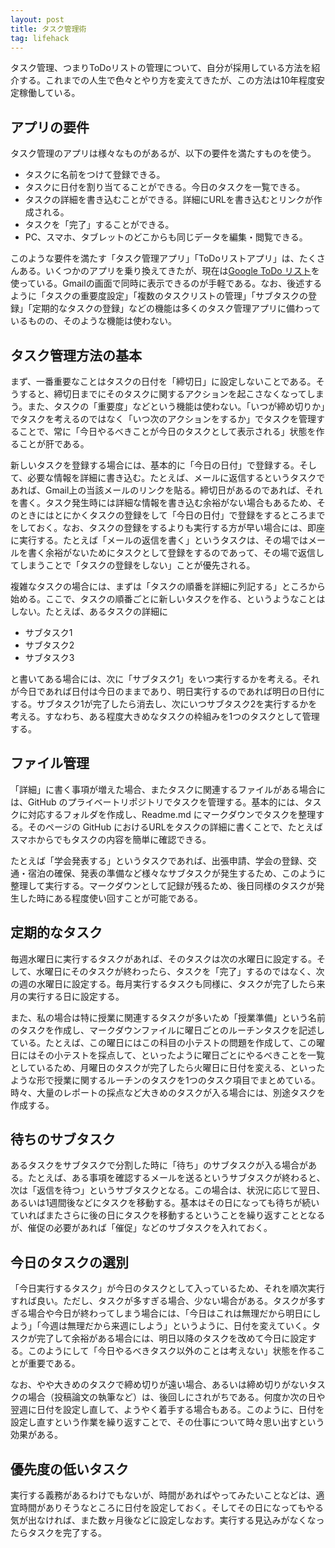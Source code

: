 ```yaml
---
layout: post
title: タスク管理術
tag: lifehack
---
```

タスク管理、つまりToDoリストの管理について、自分が採用している方法を紹介する。これまでの人生で色々とやり方を変えてきたが、この方法は10年程度安定稼働している。

## アプリの要件
タスク管理のアプリは様々なものがあるが、以下の要件を満たすものを使う。
- タスクに名前をつけて登録できる。
- タスクに日付を割り当てることができる。今日のタスクを一覧できる。
- タスクの詳細を書き込むことができる。詳細にURLを書き込むとリンクが作成される。
- タスクを「完了」することができる。
- PC、スマホ、タブレットのどこからも同じデータを編集・閲覧できる。

このような要件を満たす「タスク管理アプリ」「ToDoリストアプリ」は、たくさんある。いくつかのアプリを乗り換えてきたが、現在は[Google ToDo リスト](https://support.google.com/tasks/answer/7675772)を使っている。Gmailの画面で同時に表示できるのが手軽である。なお、後述するように「タスクの重要度設定」「複数のタスクリストの管理」「サブタスクの登録」「定期的なタスクの登録」などの機能は多くのタスク管理アプリに備わっているものの、そのような機能は使わない。

## タスク管理方法の基本
まず、一番重要なことはタスクの日付を「締切日」に設定しないことである。そうすると、締切日までにそのタスクに関するアクションを起こさなくなってしまう。また、タスクの「重要度」などという機能は使わない。「いつが締め切りか」でタスクを考えるのではなく「いつ次のアクションをするか」でタスクを管理することで、常に「今日やるべきことが今日のタスクとして表示される」状態を作ることが肝である。

新しいタスクを登録する場合には、基本的に「今日の日付」で登録する。そして、必要な情報を詳細に書き込む。たとえば、メールに返信するというタスクであれば、Gmail上の当該メールのリンクを貼る。締切日があるのであれば、それを書く。タスク発生時には詳細な情報を書き込む余裕がない場合もあるため、そのときにはとにかくタスクの登録をして「今日の日付」で登録をするところまでをしておく。なお、タスクの登録をするよりも実行する方が早い場合には、即座に実行する。たとえば「メールの返信を書く」というタスクは、その場ではメールを書く余裕がないためにタスクとして登録をするのであって、その場で返信してしまうことで「タスクの登録をしない」ことが優先される。

複雑なタスクの場合には、まずは「タスクの順番を詳細に列記する」ところから始める。ここで、タスクの順番ごとに新しいタスクを作る、というようなことはしない。たとえば、あるタスクの詳細に
- サブタスク1
- サブタスク2
- サブタスク3

と書いてある場合には、次に「サブタスク1」をいつ実行するかを考える。それが今日であれば日付は今日のままであり、明日実行するのであれば明日の日付にする。サブタスク1が完了したら消去し、次にいつサブタスク2を実行するかを考える。すなわち、ある程度大きめなタスクの枠組みを1つのタスクとして管理する。

## ファイル管理
「詳細」に書く事項が増えた場合、またタスクに関連するファイルがある場合には、GitHub のプライベートリポジトリでタスクを管理する。基本的には、タスクに対応するフォルダを作成し、Readme.md にマークダウンでタスクを整理する。そのページの GitHub におけるURLをタスクの詳細に書くことで、たとえばスマホからでもタスクの内容を簡単に確認できる。

たとえば「学会発表する」というタスクであれば、出張申請、学会の登録、交通・宿泊の確保、発表の準備など様々なサブタスクが発生するため、このように整理して実行する。マークダウンとして記録が残るため、後日同様のタスクが発生した時にある程度使い回すことが可能である。

## 定期的なタスク
毎週水曜日に実行するタスクがあれば、そのタスクは次の水曜日に設定する。そして、水曜日にそのタスクが終わったら、タスクを「完了」するのではなく、次の週の水曜日に設定する。毎月実行するタスクも同様に、タスクが完了したら来月の実行する日に設定する。

また、私の場合は特に授業に関連するタスクが多いため「授業準備」という名前のタスクを作成し、マークダウンファイルに曜日ごとのルーチンタスクを記述している。たとえば、この曜日にはこの科目の小テストの問題を作成して、この曜日にはその小テストを採点して、といったように曜日ごとにやるべきことを一覧としているため、月曜日のタスクが完了したら火曜日に日付を変える、といったような形で授業に関するルーチンのタスクを1つのタスク項目でまとめている。時々、大量のレポートの採点など大きめのタスクが入る場合には、別途タスクを作成する。

## 待ちのサブタスク
あるタスクをサブタスクで分割した時に「待ち」のサブタスクが入る場合がある。たとえば、ある事項を確認するメールを送るというサブタスクが終わると、次は「返信を待つ」というサブタスクとなる。この場合は、状況に応じて翌日、あるいは1週間後などにタスクを移動する。基本はその日になっても待ちが続いていればまたさらに後の日にタスクを移動するということを繰り返すこととなるが、催促の必要があれば「催促」などのサブタスクを入れておく。

## 今日のタスクの選別
「今日実行するタスク」が今日のタスクとして入っているため、それを順次実行すれば良い。ただし、タスクが多すぎる場合、少ない場合がある。タスクが多すぎる場合や今日が終わってしまう場合には、「今日はこれは無理だから明日にしよう」「今週は無理だから来週にしよう」というように、日付を変えていく。タスクが完了して余裕がある場合には、明日以降のタスクを改めて今日に設定する。このようにして「今日やるべきタスク以外のことは考えない」状態を作ることが重要である。

なお、やや大きめのタスクで締め切りが遠い場合、あるいは締め切りがないタスクの場合（投稿論文の執筆など）は、後回しにされがちである。何度か次の日や翌週に日付を設定し直して、ようやく着手する場合もある。このように、日付を設定し直すという作業を繰り返すことで、その仕事について時々思い出すという効果がある。

## 優先度の低いタスク
実行する義務があるわけでもないが、時間があればやってみたいことなどは、適宜時間がありそうなところに日付を設定しておく。そしてその日になってもやる気が出なければ、また数ヶ月後などに設定しなおす。実行する見込みがなくなったらタスクを完了する。
